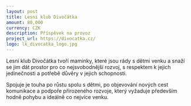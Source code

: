 ```yaml
---
layout: post
title: Lesní klub Divočátka
amount: 80,000
currency: CZK
description: Příspěvek na provoz
project_url: https://divocatka.cz/
logo: lk_divocatka_logo.jpg
---
```


Lesní klub Divočátka tvoří maminky, které jsou rády s dětmi venku a snaží se jim dát prostor pro co nejsvobodnější rozvoj, s respektem k jejich jedinečnosti a potřebě důvěry v jejich schopnosti.

Spojuje je touha po růstu spolu s dětmi, po objevování nových cest komunikace a podpoře přirozeného rozvoje, který vyžaduje především hodně pohybu a ideálně co nejvíce venku.
